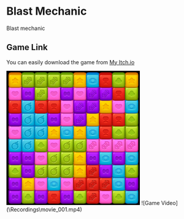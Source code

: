 # Blast Mechanic
Blast mechanic
## Game Link
You can easily download the game from [My Itch.io](https://beytullahkalay1.itch.io/)

![Original Game Image](img.png)
![Game Video](\Recordings\movie_001.mp4\)
